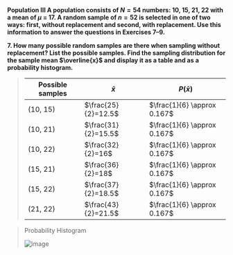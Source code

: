 **Population III A population consists of $N=54$ numbers: 10, 15, 21, 22 with a mean of $\mu$ = 17. A random sample of $n=52$ is selected in one of two ways: first, without replacement and second, with replacement. Use this information to answer the questions in Exercises 7–9.**

**7. How many possible random samples are there when sampling without replacement? List the possible samples. Find the sampling distribution for the sample mean $\overline{x}$ and display it as a table and as a probability histogram.**

>
> | Possible samples |      $\bar{x}$      |         $P(\bar{x})$         | 
> | ---------------- | ------------------- | ---------------------------- |
> | (10, 15)         | $\frac{25}{2}=12.5$ | $\frac{1}{6} \approx 0.167$  | 
> | (10, 21)         | $\frac{31}{2}=15.5$ | $\frac{1}{6} \approx 0.167$  | 
> | (10, 22)         | $\frac{32}{2}=16$   | $\frac{1}{6} \approx 0.167$  | 
> | (15, 21)         | $\frac{36}{2}=18$   | $\frac{1}{6} \approx 0.167$  | 
> | (15, 22)         | $\frac{37}{2}=18.5$ | $\frac{1}{6} \approx 0.167$  | 
> | (21, 22)         | $\frac{43}{2}=21.5$ | $\frac{1}{6} \approx 0.167$  | 


>Probability Histogram
>
>![image](https://github.com/user-attachments/assets/b5b24afc-250c-4453-acbf-8cfc00709573)
